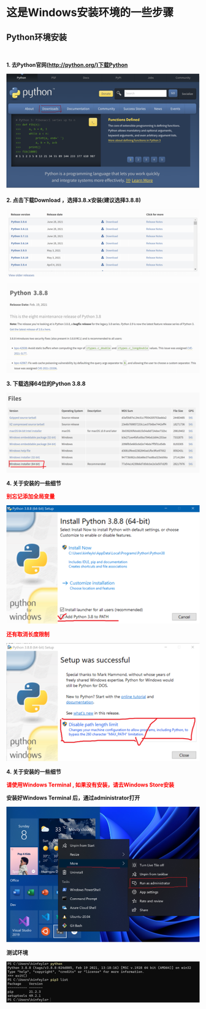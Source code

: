 # **这是Windows安装环境的一些步骤** #

## **Python环境安装** ##

<br/>

**1. 去Python官网(<http://python.org/)下载Python>**

<img src="../image/00_Win/000.png"><br/>

**2. 点击下载Download ，选择3.8.x安装(建议选择3.8.8)**

<img src="../image/00_Win/001.png"><br/>


<img src="../image/00_Win/002.png"><br/>

**3. 下载选择64位的Python 3.8.8**

<img src="../image/00_Win/003.png"><br/>

**4. 关于安装的一些细节**

**<span style="color:red">别忘记添加全局变量</span>**

<img src="../image/00_Win/004.png"><br/>

**<span style="color:red">还有取消长度限制</span>**

<img src="../image/00_Win/005.png"><br/>


**4. 关于安装的一些细节**

**<span style="color:Red">请使用Windows Terminal , 如果没有安装，请去Windows Store安装</span>**


**安装好Windows Terminal 后，通过administrator打开**

<img src="../image/00_Win/006.png"><br/>

**测试环境**

<img src="../image/00_Win/007.png"><br/>

